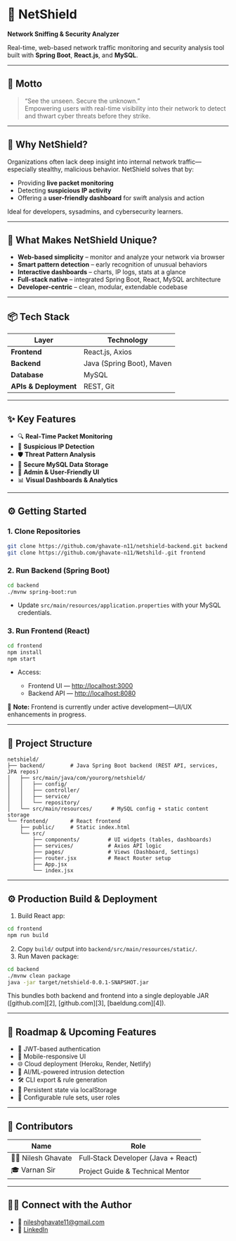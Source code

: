 # 🚨 NetShield

**Network Sniffing & Security Analyzer**

Real-time, web-based network traffic monitoring and security analysis tool built with **Spring Boot**, **React.js**, and **MySQL**.

---

## 🎯 Motto

> “See the unseen. Secure the unknown.”  
Empowering users with real-time visibility into their network to detect and thwart cyber threats before they strike.

---

## 🧠 Why NetShield?

Organizations often lack deep insight into internal network traffic—especially stealthy, malicious behavior. NetShield solves that by:

- Providing **live packet monitoring**
- Detecting **suspicious IP activity**
- Offering a **user-friendly dashboard** for swift analysis and action

Ideal for developers, sysadmins, and cybersecurity learners.

---

## 🚀 What Makes NetShield Unique?

- **Web-based simplicity** – monitor and analyze your network via browser
- **Smart pattern detection** – early recognition of unusual behaviors
- **Interactive dashboards** – charts, IP logs, stats at a glance
- **Full-stack native** – integrated Spring Boot, React, MySQL architecture
- **Developer-centric** – clean, modular, extendable codebase

---

## 📦 Tech Stack

| Layer        | Technology              |
|--------------|-------------------------|
| **Frontend** | React.js, Axios         |
| **Backend**  | Java (Spring Boot), Maven |
| **Database** | MySQL                   |
| **APIs & Deployment** | REST, Git           |

---

## ✨ Key Features

- 🔍 **Real‑Time Packet Monitoring**  
- 🚨 **Suspicious IP Detection**  
- 🛡️ **Threat Pattern Analysis**  
- 💾 **Secure MySQL Data Storage**  
- 👤 **Admin & User‑Friendly UI**  
- 📊 **Visual Dashboards & Analytics**

---

## ⚙️ Getting Started

### 1. Clone Repositories
```bash
git clone https://github.com/ghavate-n11/netshield-backend.git backend
git clone https://github.com/ghavate-n11/Netshild-.git frontend
````

### 2. Run Backend (Spring Boot)

```bash
cd backend
./mvnw spring-boot:run
```

* Update `src/main/resources/application.properties` with your MySQL credentials.

### 3. Run Frontend (React)

```bash
cd frontend
npm install
npm start
```

* Access:

  * Frontend UI — [http://localhost:3000](http://localhost:3000)
  * Backend API — [http://localhost:8080](http://localhost:8080)

📌 **Note:** Frontend is currently under active development—UI/UX enhancements in progress.

---

## 📁 Project Structure

```
netshield/
├── backend/        # Java Spring Boot backend (REST API, services, JPA repos)
│   ├── src/main/java/com/yourorg/netshield/
│   │   ├── config/
│   │   ├── controller/
│   │   ├── service/
│   │   └── repository/
│   └── src/main/resources/      # MySQL config + static content storage
└── frontend/       # React frontend
    ├── public/     # Static index.html
    └── src/
        ├── components/         # UI widgets (tables, dashboards)
        ├── services/           # Axios API logic
        ├── pages/              # Views (Dashboard, Settings)
        ├── router.jsx          # React Router setup
        ├── App.jsx
        └── index.jsx
```

---

## ⚙️ Production Build & Deployment

1. Build React app:

```bash
cd frontend
npm run build
```

2. Copy `build/` output into `backend/src/main/resources/static/`.
3. Run Maven package:

```bash
cd backend
./mvnw clean package
java -jar target/netshield-0.0.1-SNAPSHOT.jar
```

This bundles both backend and frontend into a single deployable JAR ([github.com][2], [github.com][3], [baeldung.com][4]).

---

## 🚧 Roadmap & Upcoming Features

* 🔐 JWT-based authentication
* 📱 Mobile-responsive UI
* 🌐 Cloud deployment (Heroku, Render, Netlify)
* 🧠 AI/ML-powered intrusion detection
* 🛠 CLI export & rule generation
* 🔄 Persistent state via localStorage
* 🔧 Configurable rule sets, user roles

---

## 🤝 Contributors

| Name                 | Role                                |
| -------------------- | ----------------------------------- |
| 👨‍💻 Nilesh Ghavate | Full‑Stack Developer (Java + React) |
| 🎓 Varnan Sir        | Project Guide & Technical Mentor    |

---

## 🙋‍♂️ Connect with the Author

* 📧 [nileshghavate11@gmail.com](mailto:nileshghavate11@gmail.com)
* 🔗 [LinkedIn](https://linkedin.com/in/nileshghavate-203b27251)
